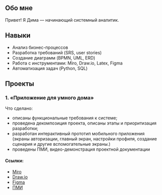 ## Обо мне
Привет! Я Дима — начинающий системный аналитик.

## Навыки
- Анализ бизнес-процессов
- Разработка требований (SRS, user stories)
- Создание диаграмм (BPMN, UML, ERD)
- Работа с инструментами: Miro, Draw.io, Latex, Figma
- Автоматизация задач (Python, SQL)

## Проекты
### 1. «Приложение для умного дома»
Что сделано:
- описаны функциональные требования к системе;
- проведена декомпозиция проекта, описаны этапы и приоритизация разработки;
- разработан интерактивный прототип мобильного приложения (экраны авторизации, главный экран, настройки профиля, создание сценария и другие вспомогательные экраны.)
- проведены ПМИ, видео-демонстрация проектной документации
#### Ссылки:
- [Miro](https://miro.com/app/board/uXjVLjwK14Y=/)
- [Draw.io](https://disk.yandex.ru/d/rp1SGVz4Qw9Dxg)
- [Figma](https://www.figma.com/design/ayKOfxH9uK8CVdA9UEwOcV/%D0%94%D0%B8%D0%B7%D0%B0%D0%B9%D0%BD-%D1%81%D0%B8%D1%81%D1%82%D0%B5%D0%BC%D0%B0-Stets-(Copy)?node-id=12742-6204&t=0RaX1zGFVcHcKkJx-1)
- [ПМИ](https://disk.yandex.ru/i/eVG9GB8YXxuwUQ)



